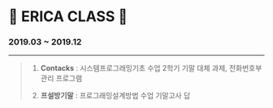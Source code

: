 # 🚀 ERICA CLASS 🚀

### 2019.03 ~ 2019.12
---
> 1. **Contacks** : 시스템프로그래밍기초 수업 2학기 기말 대체 과제, 전화번호부 관리 프로그램  
>
> 2. **프설방기말** : 프로그래밍설계방법 수업 기말고사 답  
